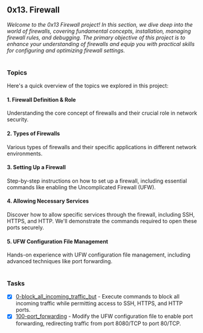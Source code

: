 ## 0x13. Firewall
_Welcome to the 0x13 Firewall project! In this section, we dive deep into the world of firewalls, covering fundamental concepts, installation, managing firewall rules, and debugging. The primary objective of this project is to enhance your understanding of firewalls and equip you with practical skills for configuring and optimizing firewall settings._
<br><br>

### Topics
Here's a quick overview of the topics we explored in this project:
#### 1. Firewall Definition & Role
Understanding the core concept of firewalls and their crucial role in network security.
#### 2. Types of Firewalls
Various types of firewalls and their specific applications in different network environments.
#### 3. Setting Up a Firewall
Step-by-step instructions on how to set up a firewall, including essential commands like enabling the Uncomplicated Firewall (UFW).
#### 4. Allowing Necessary Services
Discover how to allow specific services through the firewall, including SSH, HTTPS, and HTTP. We'll demonstrate the commands required to open these ports securely.
#### 5. UFW Configuration File Management
Hands-on experience with UFW configuration file management, including advanced techniques like port forwarding.
<br><br>

### Tasks
- [x] [0-block_all_incoming_traffic_but](./0-block_all_incoming_traffic_but) - Execute commands to block all incoming traffic while permitting access to SSH, HTTPS, and HTTP ports.
- [x] [100-port_forwarding](./100-port_forwarding) - Modify the UFW configuration file to enable port forwarding, redirecting traffic from port 8080/TCP to port 80/TCP.
